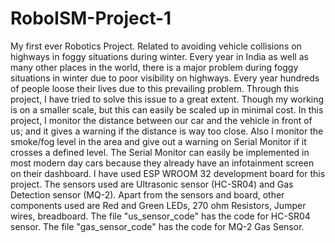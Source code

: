 # RoboISM-Project-1
My first ever Robotics Project. Related to avoiding vehicle collisions on highways in foggy situations during winter.
Every year in India as well as many other places in the world, there is a major problem during foggy situations in winter due to poor visibility on highways. Every year hundreds of people loose their lives due to this prevailing problem.
Through this project, I have tried to solve this issue to a great extent. Though my working is on a smaller scale, but this can easily be scaled up in minimal cost.
In this project, I monitor the distance between our car and the vehicle in front of us; and it gives a warning if the distance is way too close. Also I monitor the smoke/fog level in the area and give out a warning on Serial Monitor if it crosses a defined level. The Serial Monitor can easily be implemented in most modern day cars because they already have an infotainment screen on their dashboard.
I have used ESP WROOM 32 development board for this project.
The sensors used are Ultrasonic sensor (HC-SR04) and Gas Detection sensor (MQ-2).
Apart from the sensors and board, other components used are Red and Green LEDs, 270 ohm Resistors, Jumper wires, breadboard.
The file "us_sensor_code" has the code for HC-SR04 sensor.
The file "gas_sensor_code" has the code for MQ-2 Gas Sensor.
